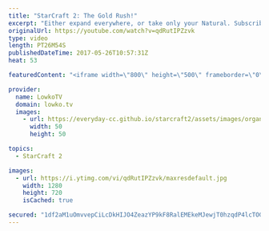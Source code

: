 ```yaml
---
title: "StarCraft 2: The Gold Rush!"
excerpt: "Either expand everywhere, or take only your Natural. Subscribe for more videos: http://lowko.tv/youtube Proxy Thor: https://goo.gl/qgLVyt  In this Silver League Zerg vs Protoss the Protoss and the Zerg go for exact opposite strategies. Where as the Zerg decides to expand literally everywhere, the Protoss"
originalUrl: https://youtube.com/watch?v=qdRutIPZzvk
type: video
length: PT26M54S
publishedDateTime: 2017-05-26T10:57:31Z
heat: 53

featuredContent: "<iframe width=\"800\" height=\"500\" frameborder=\"0\" src=\"https://www.youtube.com/embed/qdRutIPZzvk\" allow=\"accelerometer; autoplay; encrypted-media; gyroscope; picture-in-picture\" allowfullscreen></iframe>"

provider:
  name: LowkoTV
  domain: lowko.tv
  images:
    - url: https://everyday-cc.github.io/starcraft2/assets/images/organizations/lowko.tv-50x50.jpg
      width: 50
      height: 50

topics:
  - StarCraft 2

images:
  - url: https://i.ytimg.com/vi/qdRutIPZzvk/maxresdefault.jpg
    width: 1280
    height: 720
    isCached: true

secured: "1df2aM1uOmvvepCiLcDkHIJO4ZeazYP9kF8RalEMEkeMJewjT0hzqdP4lcTOGmNtrbSEVG1HgfIhIQpRwkDFnBH3fPKUUl896P7ch4ZdB6f28ui5cUSRAUA8lgnEKoKlbctWCcmt8pEeYnnlLbAkr1Ej+qfpCLM03dWOdSte/N15fxubZ4jRPDn/Pebff5cECWzRg2Q/cWQexK4n+tc0kvJG3eDZorZ4OWLbAFRhDYTu6j2BG0neUDwqO7jrDvzHqAxVyWgn2APY/U3FeImksepBXBcXOH7NMB4BRiPqWAgSOpN7UHmd8s8L4XIXw8LhGDhDolaSb2pro73VJTE3p/bLUP4uBffglk8bkHhi6mRdaMvkW0VnRorBrrQxxW33IzKFVNVoQS2/B+tIxJMuHa+Ue/1ISLN7pwV2d9TSRgo+JyTJ5t8WxksZy2S7pMDK;zBk28Fs5Aq1Zo14b0wA0TA=="
---
```


